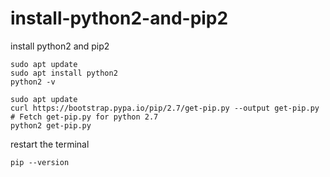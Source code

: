 # install-python2-and-pip2
install python2 and pip2

```
sudo apt update
sudo apt install python2
python2 -v
```


```
sudo apt update
curl https://bootstrap.pypa.io/pip/2.7/get-pip.py --output get-pip.py # Fetch get-pip.py for python 2.7 
python2 get-pip.py
```

restart the terminal
```
pip --version
```

